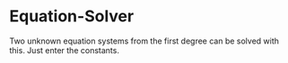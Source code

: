 # Equation-Solver
Two unknown equation systems from the first degree can be solved with this. Just enter the constants.
